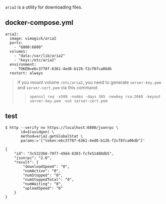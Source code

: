 `aria2` is a utility for downloading files.

## docker-compose.yml

```
aria2:
  image: vimagick/aria2
  ports:
    - "6800:6800"
  volumes:
    - "data:/var/lib/aria2"
    - "keys:/etc/aria2"
  environment:
    - TOKEN=e6c3778f-6361-4ed0-b126-f2cf8fca06db
  restart: always
```

> If you mount volume `/etc/aria2`,
> you need to generate `server-key.pem` and `server-cert.pem` via this command:
>> `openssl req -x509 -nodes -days 365 -newkey rsa:2048 -keyout server-key.pem -out server-cert.pem`

## test

```
$ http --verify no https://localhost:6800/jsonrpc \
       id=$(uuidgen) \
       method=aria2.getGlobalStat \
       params:='["token:e6c3778f-6361-4ed0-b126-f2cf8fca06db"]'

{
    "id": "3c5323b8-79f7-49d4-8303-fcfe51488db5",
    "jsonrpc": "2.0",
    "result": {
        "downloadSpeed": "0",
        "numActive": "0",
        "numStopped": "0",
        "numStoppedTotal": "0",
        "numWaiting": "0",
        "uploadSpeed": "0"
    }
}
```
